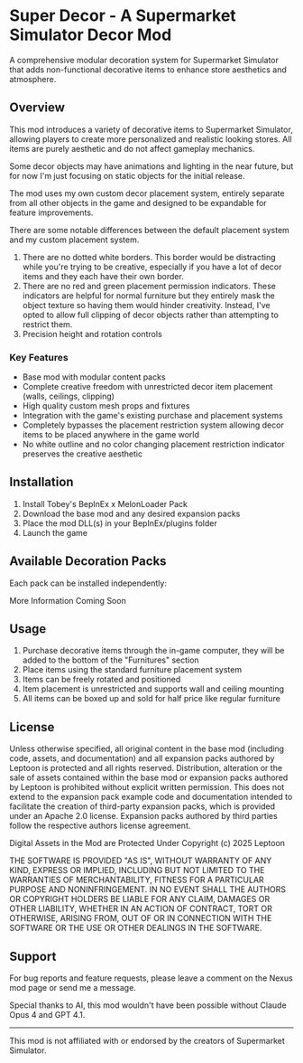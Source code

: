 # Super Decor - A Supermarket Simulator Decor Mod

A comprehensive modular decoration system for Supermarket Simulator that adds non-functional decorative items to enhance store aesthetics and atmosphere.

## Overview

This mod introduces a variety of decorative items to Supermarket Simulator, allowing players to create more personalized and realistic looking stores. All items are purely aesthetic and do not affect gameplay mechanics.

Some decor objects may have animations and lighting in the near future, but for now I'm just focusing on static objects for the initial release.

The mod uses my own custom decor placement system, entirely separate from all other objects in the game and designed to be expandable for feature improvements.

There are some notable differences between the default placement system and my custom placement system.
1. There are no dotted white borders. This border would be distracting while you're trying to be creative, especially if you have a lot of decor items and they each have their own border.
2. There are no red and green placement permission indicators. These indicators are helpful for normal furniture but they entirely mask the object texture so having them would hinder creativity. Instead, I've opted to allow full clipping of decor objects rather than attempting to restrict them.
3. Precision height and rotation controls
### Key Features

- Base mod with modular content packs
- Complete creative freedom with unrestricted decor item placement (walls, ceilings, clipping)
- High quality custom mesh props and fixtures
- Integration with the game's existing purchase and placement systems
- Completely bypasses the placement restriction system allowing decor items to be placed anywhere in the game world
- No white outline and no color changing placement restriction indicator preserves the creative aesthetic

## Installation

1. Install Tobey's BepInEx x MelonLoader Pack
2. Download the base mod and any desired expansion packs
3. Place the mod DLL(s) in your BepInEx/plugins folder
4. Launch the game

## Available Decoration Packs

Each pack can be installed independently:

More Information Coming Soon

## Usage

1. Purchase decorative items through the in-game computer, they will be added to the bottom of the "Furnitures" section
2. Place items using the standard furniture placement system
3. Items can be freely rotated and positioned
4. Item placement is unrestricted and supports wall and ceiling mounting
5. All items can be boxed up and sold for half price like regular furniture

## License

Unless otherwise specified, all original content in the base mod (including code, assets, and documentation) and all expansion packs authored by Leptoon is protected and all rights reserved. Distribution, alteration or the sale of assets contained within the base mod or expansion packs authored by Leptoon is prohibited without explicit written permission. This does not extend to the expansion pack example code and documentation intended to facilitate the creation of third-party expansion packs, which is provided under an Apache 2.0 license. Expansion packs authored by third parties follow the respective authors license agreement.

Digital Assets in the Mod are Protected Under Copyright (c) 2025 Leptoon

THE SOFTWARE IS PROVIDED "AS IS", WITHOUT WARRANTY OF ANY KIND, EXPRESS OR
IMPLIED, INCLUDING BUT NOT LIMITED TO THE WARRANTIES OF MERCHANTABILITY,
FITNESS FOR A PARTICULAR PURPOSE AND NONINFRINGEMENT. IN NO EVENT SHALL THE
AUTHORS OR COPYRIGHT HOLDERS BE LIABLE FOR ANY CLAIM, DAMAGES OR OTHER
LIABILITY, WHETHER IN AN ACTION OF CONTRACT, TORT OR OTHERWISE, ARISING FROM,
OUT OF OR IN CONNECTION WITH THE SOFTWARE OR THE USE OR OTHER DEALINGS IN THE
SOFTWARE.

## Support

For bug reports and feature requests, please leave a comment on the Nexus mod page or send me a message.

Special thanks to AI, this mod wouldn't have been possible without Claude Opus 4 and GPT 4.1.

---

This mod is not affiliated with or endorsed by the creators of Supermarket Simulator.
